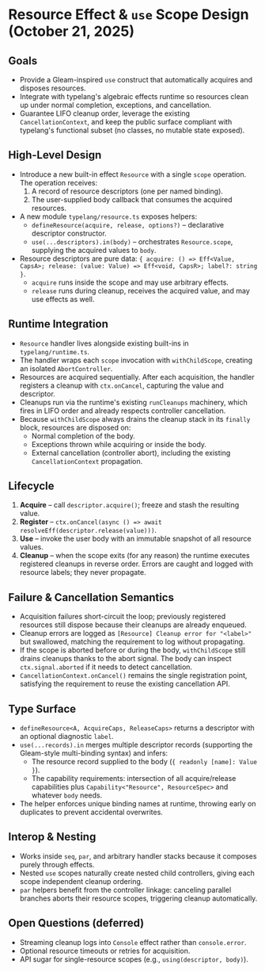 # Resource Effect & `use` Scope Design (October 21, 2025)

## Goals

- Provide a Gleam-inspired `use` construct that automatically acquires and disposes resources.
- Integrate with typelang's algebraic effects runtime so resources clean up under normal completion,
  exceptions, and cancellation.
- Guarantee LIFO cleanup order, leverage the existing `CancellationContext`, and keep the public
  surface compliant with typelang's functional subset (no classes, no mutable state exposed).

## High-Level Design

- Introduce a new built-in effect `Resource` with a single `scope` operation. The operation
  receives:
  1. A record of resource descriptors (one per named binding).
  2. The user-supplied body callback that consumes the acquired resources.
- A new module `typelang/resource.ts` exposes helpers:
  - `defineResource(acquire, release, options?)` – declarative descriptor constructor.
  - `use(...descriptors).in(body)` – orchestrates `Resource.scope`, supplying the acquired values to
    `body`.
- Resource descriptors are pure data:
  `{ acquire: () => Eff<Value, CapsA>; release: (value: Value) => Eff<void, CapsR>; label?: string }`.
  - `acquire` runs inside the scope and may use arbitrary effects.
  - `release` runs during cleanup, receives the acquired value, and may use effects as well.

## Runtime Integration

- `Resource` handler lives alongside existing built-ins in `typelang/runtime.ts`.
- The handler wraps each `scope` invocation with `withChildScope`, creating an isolated
  `AbortController`.
- Resources are acquired sequentially. After each acquisition, the handler registers a cleanup with
  `ctx.onCancel`, capturing the value and descriptor.
- Cleanups run via the runtime's existing `runCleanups` machinery, which fires in LIFO order and
  already respects controller cancellation.
- Because `withChildScope` always drains the cleanup stack in its `finally` block, resources are
  disposed on:
  - Normal completion of the body.
  - Exceptions thrown while acquiring or inside the body.
  - External cancellation (controller abort), including the existing `CancellationContext`
    propagation.

## Lifecycle

1. **Acquire** – call `descriptor.acquire()`; freeze and stash the resulting value.
2. **Register** – `ctx.onCancel(async () => await resolveEff(descriptor.release(value)))`.
3. **Use** – invoke the user body with an immutable snapshot of all resource values.
4. **Cleanup** – when the scope exits (for any reason) the runtime executes registered cleanups in
   reverse order. Errors are caught and logged with resource labels; they never propagate.

## Failure & Cancellation Semantics

- Acquisition failures short-circuit the loop; previously registered resources still dispose because
  their cleanups are already enqueued.
- Cleanup errors are logged as `[Resource] Cleanup error for "<label>"` but swallowed, matching the
  requirement to log without propagating.
- If the scope is aborted before or during the body, `withChildScope` still drains cleanups thanks
  to the abort signal. The body can inspect `ctx.signal.aborted` if it needs to detect cancellation.
- `CancellationContext.onCancel()` remains the single registration point, satisfying the requirement
  to reuse the existing cancellation API.

## Type Surface

- `defineResource<A, AcquireCaps, ReleaseCaps>` returns a descriptor with an optional diagnostic
  `label`.
- `use(...records).in` merges multiple descriptor records (supporting the Gleam-style multi-binding
  syntax) and infers:
  - The resource record supplied to the body (`{ readonly [name]: Value }`).
  - The capability requirements: intersection of all acquire/release capabilities plus
    `Capability<"Resource", ResourceSpec>` and whatever `body` needs.
- The helper enforces unique binding names at runtime, throwing early on duplicates to prevent
  accidental overwrites.

## Interop & Nesting

- Works inside `seq`, `par`, and arbitrary handler stacks because it composes purely through
  effects.
- Nested `use` scopes naturally create nested child controllers, giving each scope independent
  cleanup ordering.
- `par` helpers benefit from the controller linkage: canceling parallel branches aborts their
  resource scopes, triggering cleanup automatically.

## Open Questions (deferred)

- Streaming cleanup logs into `Console` effect rather than `console.error`.
- Optional resource timeouts or retries for acquisition.
- API sugar for single-resource scopes (e.g., `using(descriptor, body)`).
